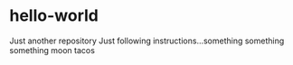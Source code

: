 # hello-world
Just another repository
Just following instructions...something something something moon tacos
